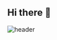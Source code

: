 ## Hi there 👋

![header](https://capsule-render.vercel.app/api?type=venom&color=gradient&height=200&section=header&text=SeoHyunK&fontSize=60&fontColor=000000&stroke=F2A5FF&strokeWidth=1)



